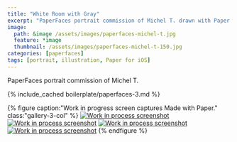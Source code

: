 ```yaml
---
title: "White Room with Gray"
excerpt: "PaperFaces portrait commission of Michel T. drawn with Paper for iOS on an iPad."
image: 
  path: &image /assets/images/paperfaces-michel-t.jpg 
  feature: *image
  thumbnail: /assets/images/paperfaces-michel-t-150.jpg
categories: [paperfaces]
tags: [portrait, illustration, Paper for iOS]
---
```


PaperFaces portrait commission of Michel T. 

{% include_cached boilerplate/paperfaces-3.md %}

{% figure caption:"Work in progress screen captures Made with Paper." class:"gallery-3-col" %}
[![Work in process screenshot](/assets/images/paperfaces-michel-t-process-1-600.jpg)](/assets/images/paperfaces-michel-t-process-1-lg.jpg) [![Work in process screenshot](/assets/images/paperfaces-michel-t-process-2-600.jpg)](/assets/images/paperfaces-michel-t-process-2-lg.jpg) [![Work in process screenshot](/assets/images/paperfaces-michel-t-process-3-600.jpg)](/assets/images/paperfaces-michel-t-process-3-lg.jpg) [![Work in process screenshot](/assets/images/paperfaces-michel-t-process-4-600.jpg)](/assets/images/paperfaces-michel-t-process-4-lg.jpg)
{% endfigure %}
